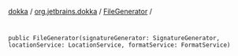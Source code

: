 [dokka](../../index.md) / [org.jetbrains.dokka](../index.md) / [FileGenerator](index.md) / [<init>](_init_.md)

# <init>

```
public FileGenerator(signatureGenerator: SignatureGenerator, locationService: LocationService, formatService: FormatService)
```
